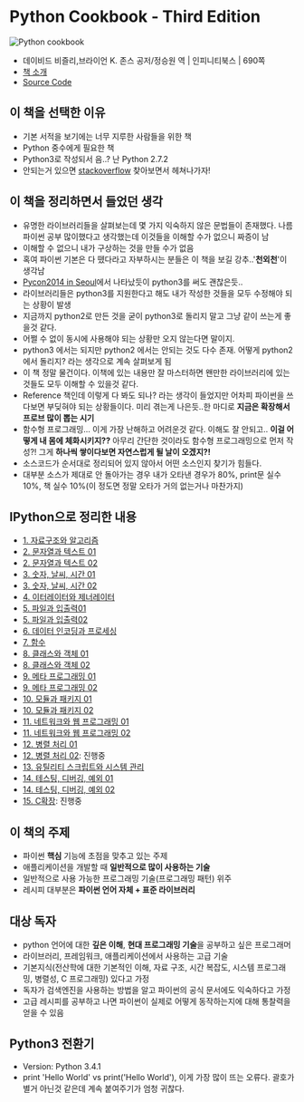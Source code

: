 # Python Cookbook - Third Edition

![Python cookbook](http://akamaicovers.oreilly.com/images/0636920027072/lrg.jpg)


- 데이비드 비즐리,브라이언 K. 존스 공저/정승원 역 | 인피니티북스 | 690쪽
- [책 소개](http://www.yes24.com/24/goods/11949491?scode=032&OzSrank=1)
- [Source Code](https://github.com/dabeaz/python-cookbook)

## 이 책을 선택한 이유

- 기본 서적을 보기에는 너무 지루한 사람들을 위한 책
- Python 중수에게 필요한 책
- Python3로 작성되서 음..? 난 Python 2.7.2
- 안되는거 있으면 [stackoverflow](www.stackoverflow.com/) 찾아보면서 헤쳐나가자!

## 이 책을 정리하면서 들었던 생각

- 유명한 라이브러리들을 살펴보는데 몇 가지 익숙하지 않은 문법들이 존재했다. 나름 파이썬 공부 많이했다고 생각했는데 이것들을 이해할 수가 없으니 짜증이 남
- 이해할 수 없으니 내가 구상하는 것을 만들 수가 없음
- 혹여 파이썬 기본은 다 뗐다라고 자부하시는 분들은 이 책을 보길 강추..'**천외천**'이 생각남
- [Pycon2014 in Seoul](http://www.pycon.kr/2014/programs/schedule/)에서 나타났듯이 python3를 써도 괜찮은듯..
- 라이브러리들은 python3를 지원한다고 해도 내가 작성한 것들을 모두 수정해야 되는 상황이 발생
- 지금까지 python2로 만든 것을 굳이 python3로 돌리지 말고 그냥 같이 쓰는게 좋을것 같다.
- 어쩔 수 없이 동시에 사용해야 되는 상황만 오지 않는다면 말이지.
- python3 에서는 되지만 python2 에서는 안되는 것도 다수 존재. 어떻게 python2에서 돌리지? 라는 생각으로 계속 살펴보게 됨
- 이 책 정말 물건이다. 이책에 있는 내용만 잘 마스터하면 왠만한 라이브러리에 있는 것들도 모두 이해할 수 있을것 같다.
- Reference 책인데 이렇게 다 봐도 되나? 라는 생각이 들었지만 어차피 파이썬을 쓰다보면 부딪혀야 되는 상황들이다. 미리 겪는게 나은듯..한 마디로 **지금은 확장해서 프로브 많이 뽑는 시기**
- 함수형 프로그래밍... 이게 가장 난해하고 어려운것 같다. 이해도 잘 안되고.. **이걸 어떻게 내 몸에 체화시키지??** 아무리 간단한 것이라도 함수형 프로그래밍으로 먼저 작성?! 그게 **하나씩 쌓이다보면 자연스럽게 될 날이 오겠지?!**
- 소스코드가 순서대로 정리되어 있지 않아서 어떤 소스인지 찾기가 힘들다. 
- 대부분 소스가 제대로 안 돌아가는 경우 내가 오타낸 경우가 80%, print문 실수 10%, 책 실수 10%(이 정도면 정말 오타가 거의 없는거나 마찬가지)

## IPython으로 정리한 내용

- [1. 자료구조와 알고리즘](http://nbviewer.ipython.org/github/re4lfl0w/ipython/blob/master/books/python_cookbook/ch01.ipynb)
- [2. 문자열과 텍스트 01](http://nbviewer.ipython.org/github/re4lfl0w/ipython/blob/master/books/python_cookbook/ch02_01.ipynb)
- [2. 문자열과 텍스트 02](http://nbviewer.ipython.org/github/re4lfl0w/ipython/blob/master/books/python_cookbook/ch02_02.ipynb)
- [3. 숫자, 날씨, 시간 01](http://nbviewer.ipython.org/github/re4lfl0w/ipython/blob/master/books/python_cookbook/ch03_01.ipynb)
- [3. 숫자, 날씨, 시간 02](http://nbviewer.ipython.org/github/re4lfl0w/ipython/blob/master/books/python_cookbook/ch03_02.ipynb)
- [4. 이터레이터와 제너레이터](http://nbviewer.ipython.org/github/re4lfl0w/ipython/blob/master/books/python_cookbook/ch04.ipynb)
- [5. 파일과 입출력01](http://nbviewer.ipython.org/github/re4lfl0w/ipython/blob/master/books/python_cookbook/ch05_01.ipynb)
- [5. 파일과 입출력02](http://nbviewer.ipython.org/github/re4lfl0w/ipython/blob/master/books/python_cookbook/ch05_02.ipynb)
- [6. 데이터 인코딩과 프로세싱](http://nbviewer.ipython.org/github/re4lfl0w/ipython/blob/master/books/python_cookbook/ch06_.ipynb)
- [7. 함수](http://nbviewer.ipython.org/github/re4lfl0w/ipython/blob/master/books/python_cookbook/ch07.ipynb)
- [8. 클래스와 객체 01](http://nbviewer.ipython.org/github/re4lfl0w/ipython/blob/master/books/python_cookbook/ch08_01.ipynb)
- [8. 클래스와 객체 02](http://nbviewer.ipython.org/github/re4lfl0w/ipython/blob/master/books/python_cookbook/ch08_02.ipynb)
- [9. 메타 프로그래밍 01](http://nbviewer.ipython.org/github/re4lfl0w/ipython/blob/master/books/python_cookbook/ch09_01.ipynb)
- [9. 메타 프로그래밍 02](http://nbviewer.ipython.org/github/re4lfl0w/ipython/blob/master/books/python_cookbook/ch09_02.ipynb)
- [10. 모듈과 패키지 01](http://nbviewer.ipython.org/github/re4lfl0w/ipython/blob/master/books/python_cookbook/ch10_01.ipynb)
- [10. 모듈과 패키지 02](http://nbviewer.ipython.org/github/re4lfl0w/ipython/blob/master/books/python_cookbook/ch10_02.ipynb)
- [11. 네트워크와 웹 프로그래밍 01](http://nbviewer.ipython.org/github/re4lfl0w/ipython/blob/master/books/python_cookbook/ch11_01.ipynb)
- [11. 네트워크와 웹 프로그래밍 02](http://nbviewer.ipython.org/github/re4lfl0w/ipython/blob/master/books/python_cookbook/ch11_02.ipynb)
- [12. 병렬 처리 01](http://nbviewer.ipython.org/github/re4lfl0w/ipython/blob/master/books/python_cookbook/ch12_01.ipynb)
- [12. 병렬 처리 02](): 진행중
- [13. 유틸리티 스크립트와 시스템 관리](http://nbviewer.ipython.org/github/re4lfl0w/ipython/blob/master/books/python_cookbook/ch13.ipynb)
- [14. 테스팅, 디버깅, 예외 01](http://nbviewer.ipython.org/github/re4lfl0w/ipython/blob/master/books/python_cookbook/ch14_01.ipynb)
- [14. 테스팅, 디버깅, 예외 02](http://nbviewer.ipython.org/github/re4lfl0w/ipython/blob/master/books/python_cookbook/ch14_02.ipynb)
- [15. C확장](): 진행중

## 이 책의 주제

- 파이썬 **핵심** 기능에 초점을 맞추고 있는 주제
- 애플리케이션을 개발할 때 **일반적으로 많이 사용하는 기술**
- 일반적으로 사용 가능한 프로그래밍 기술(프로그래밍 패턴) 위주
- 레시피 대부분은 **파이썬 언어 자체 + 표준 라이브러리**

## 대상 독자

- python 언어에 대한 **깊은 이해**, **현대 프로그래밍 기술**을 공부하고 싶은 프로그래머
- 라이브러리, 프레임워크, 애플리케이션에서 사용하는 고급 기술
- 기본지식(전산학에 대한 기본적인 이해, 자료 구조, 시간 복잡도, 시스템 프로그래밍, 병렬성, C 프로그래밍) 있다고 가정
- 독자가 검색엔진을 사용하는 방법을 알고 파이썬의 공식 문서에도 익숙하다고 가정
- 고급 레시피를 공부하고 나면 파이썬이 실제로 어떻게 동작하는지에 대해 통찰력을 얻을 수 있음

## Python3 전환기

- Version: Python 3.4.1
- print 'Hello World' vs print('Hello World'), 이게 가장 많이 뜨는 오류다. 괄호가 별거 아닌것 같은데 계속 붙여주기가 엄청 귀찮다.
